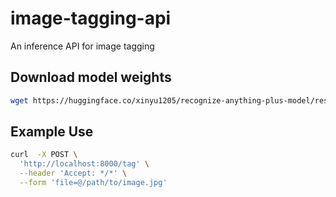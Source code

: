 # image-tagging-api
An inference API for image tagging

## Download model weights

```bash
wget https://huggingface.co/xinyu1205/recognize-anything-plus-model/resolve/main/ram_plus_swin_large_14m.pth -P ./src/data/
```


## Example Use

```bash
curl  -X POST \
  'http://localhost:8000/tag' \
  --header 'Accept: */*' \
  --form 'file=@/path/to/image.jpg'
```